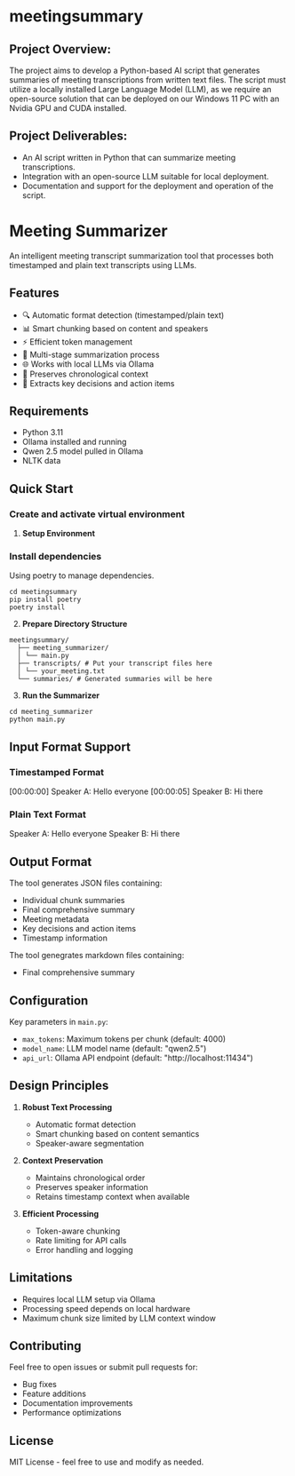 # meetingsummary

## Project Overview:
The project aims to develop a Python-based AI script that generates summaries of meeting transcriptions from written text files. The script must utilize a locally installed Large Language Model (LLM), as we require an open-source solution that can be deployed on our Windows 11 PC with an Nvidia GPU and CUDA installed.

## Project Deliverables:

-    An AI script written in Python that can summarize meeting transcriptions.
-    Integration with an open-source LLM suitable for local deployment.
-    Documentation and support for the deployment and operation of the script.

# Meeting Summarizer

An intelligent meeting transcript summarization tool that processes both timestamped and plain text transcripts using LLMs.

## Features

- 🔍 Automatic format detection (timestamped/plain text)
- 📊 Smart chunking based on content and speakers
- ⚡ Efficient token management
- 🔄 Multi-stage summarization process
- 🌐 Works with local LLMs via Ollama
- 📝 Preserves chronological context
- 🎯 Extracts key decisions and action items

## Requirements

- Python 3.11
- Ollama installed and running
- Qwen 2.5 model pulled in Ollama
- NLTK data

## Quick Start


### Create and activate virtual environment

1. **Setup Environment**
   
### Install dependencies
Using poetry to manage dependencies. 

```
cd meetingsummary
pip install poetry
poetry install 

```

2. **Prepare Directory Structure**
```
meetingsummary/ 
  ├── meeting_summarizer/ 
  │ └── main.py 
  ├── transcripts/ # Put your transcript files here 
  │ └── your_meeting.txt 
  └── summaries/ # Generated summaries will be here
```


3. **Run the Summarizer**

```
cd meeting_summarizer
python main.py
```



## Input Format Support

### Timestamped Format
[00:00:00] Speaker A: Hello everyone
[00:00:05] Speaker B: Hi there

### Plain Text Format
Speaker A: Hello everyone
Speaker B: Hi there


## Output Format

The tool generates JSON files containing:
- Individual chunk summaries
- Final comprehensive summary
- Meeting metadata
- Key decisions and action items
- Timestamp information

The tool genegrates markdown files containing:
- Final comprehensive summary
  
## Configuration

Key parameters in `main.py`:
- `max_tokens`: Maximum tokens per chunk (default: 4000)
- `model_name`: LLM model name (default: "qwen2.5")
- `api_url`: Ollama API endpoint (default: "http://localhost:11434")

## Design Principles

1. **Robust Text Processing**
   - Automatic format detection
   - Smart chunking based on content semantics
   - Speaker-aware segmentation

2. **Context Preservation**
   - Maintains chronological order
   - Preserves speaker information
   - Retains timestamp context when available

3. **Efficient Processing**
   - Token-aware chunking
   - Rate limiting for API calls
   - Error handling and logging

## Limitations

- Requires local LLM setup via Ollama
- Processing speed depends on local hardware
- Maximum chunk size limited by LLM context window

## Contributing

Feel free to open issues or submit pull requests for:
- Bug fixes
- Feature additions
- Documentation improvements
- Performance optimizations

## License

MIT License - feel free to use and modify as needed.